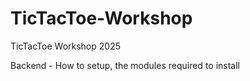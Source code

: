 # TicTacToe-Workshop
TicTacToe Workshop 2025  


Backend - How to setup, the modules required to install 
